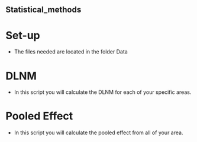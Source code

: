 ## Statistical_methods

# Set-up
- The files needed are located in the folder Data

# DLNM
- In this script you will calculate the DLNM for each of your specific areas.

# Pooled Effect
- In this script you will calculate the pooled effect from all of your area.
